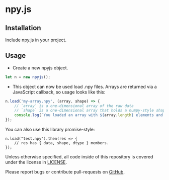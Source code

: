 # npy.js

## Installation
Include npy.js in your project.

## Usage

- Create a new npyjs object.
```javascript
let n = new npyjs();
```
- This object can now be used load .npy files. Arrays are returned via a JavaScript callback, so usage looks like this:
```javascript
n.load('my-array.npy', (array, shape) => {
    // `array` is a one-dimensional array of the raw data
    // `shape` is a one-dimensional array that holds a numpy-style shape.
    console.log(`You loaded an array with ${array.length} elements and ${shape.length} dimensions.`);
});
```

You can also use this library promise-style:

```
n.load("test.npy").then(res => {
    // res has { data, shape, dtype } members.
});
```

Unless otherwise specified, all code inside of this repository is covered under the license in [LICENSE](LICENSE).


Please report bugs or contribute pull-requests on [GitHub](https://github.com/jhuapl-boss/npyjs).

